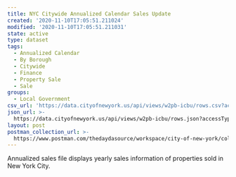 ```yaml
---
title: NYC Citywide Annualized Calendar Sales Update
created: '2020-11-10T17:05:51.211024'
modified: '2020-11-10T17:05:51.211031'
state: active
type: dataset
tags:
  - Annualized Calendar
  - By Borough
  - Citywide
  - Finance
  - Property Sale
  - Sale
groups:
  - Local Government
csv_url: 'https://data.cityofnewyork.us/api/views/w2pb-icbu/rows.csv?accessType=DOWNLOAD'
json_url: >-
  https://data.cityofnewyork.us/api/views/w2pb-icbu/rows.json?accessType=DOWNLOAD
layout: post
postman_collection_url: >-
  https://www.postman.com/thedaydasource/workspace/city-of-new-york/collection/15909983-f2839da6-a165-438f-bb81-934fd2ea9878
---
```

Annualized sales file displays yearly sales information of properties sold in New York City.
